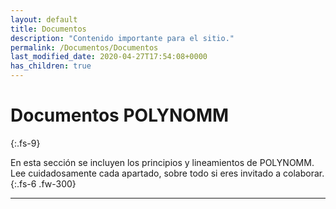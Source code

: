 ```yaml
---
layout: default
title: Documentos
description: "Contenido importante para el sitio."
permalink: /Documentos/Documentos
last_modified_date: 2020-04-27T17:54:08+0000
has_children: true
---
```

# Documentos POLYN<span class="deg-sitio deg-sitio-texto">OMM</span><i class="jpa-anim-rel-nerd_face jpa-2em"></i>
{:.fs-9}

<link rel="stylesheet" href="{{ '/assets/css/just-the-docs-degVerde.css' | absolute_url }}">
<script>
    jtd.setTheme('degVerde');
</script>

En esta sección se incluyen los principios y lineamientos de POLYN<span class="deg-sitio deg-sitio-texto">OMM</span>. Lee cuidadosamente cada apartado, sobre todo si eres invitado a colaborar.
{:.fs-6 .fw-300}

---

